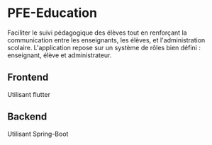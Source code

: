 # PFE-Education
Faciliter le suivi pédagogique des élèves tout en renforçant la communication entre les  enseignants, les élèves, et l'administration scolaire. L'application repose sur un système de  rôles bien défini : enseignant, élève et administrateur.
## Frontend
Utilisant flutter
## Backend
Utilisant Spring-Boot
